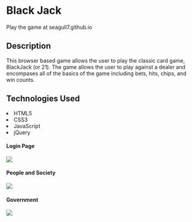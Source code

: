 <h1>Black Jack</h1>
Play the game at seagull7.github.io


<h2>Description</h2>
This browser based game allows the user to play the classic card game, BlackJack (or 21). The game allows the user to play against a dealer and encompases all of the basics of the game including bets, hits, chips, and win counts.

<h2>Technologies Used</h2>
<li>HTML5</li>
<li>CSS3</li>
<li>JavaScript</li>
<li>jQuery</li>

<h4>Login Page</h4>
<img src="./BJ/BJ1.png">

<h4>People and Society</h4>
<img src="./BJ/BJ2.png">

<h4>Government</h4>
<img src="./BJ/BJ3.png">

